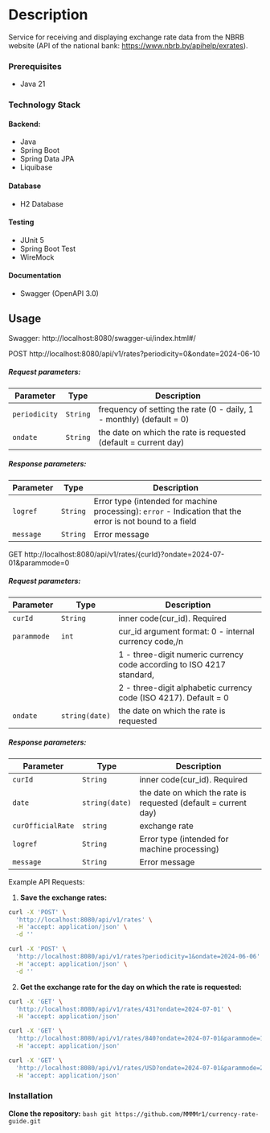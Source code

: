 # Description
 Service for receiving and displaying exchange rate data from the NBRB website (API of the national bank: https://www.nbrb.by/apihelp/exrates).


### Prerequisites
- Java 21 

### Technology Stack

#### Backend:
- Java
- Spring Boot
- Spring Data JPA
- Liquibase  

#### Database
- H2 Database

#### Testing
- JUnit 5
- Spring Boot Test 
- WireMock

#### Documentation
- Swagger (OpenAPI 3.0)


## Usage

Swagger:  http://localhost:8080/swagger-ui/index.html#/



POST http://localhost:8080/api/v1/rates?periodicity=0&ondate=2024-06-10


##### Request parameters:
| Parameter     | Type        | Description                                                                                                    |
|---------------|-------------|----------------------------------------------------------------------------------------------------------------|
| `periodicity` | `String`    | frequency of setting the rate (0 - daily, 1 - monthly) (default = 0)                                           |
| `ondate`      | `String`    | the date on which the rate is requested (default = current day)                                                |

##### Response parameters:
| Parameter | Type     | Description                                                                                                           |
|-----------|----------|-----------------------------------------------------------------------------------------------------------------------|
| `logref ` | `String` | Error type (intended for machine processing): `error` - Indication that the error is not bound to a field             |
| `message` | `String` | Error message                                                                                                         |



GET http://localhost:8080/api/v1/rates/{curId}?ondate=2024-07-01&parammode=0


##### Request parameters:
| Parameter     | Type           | Description                                                                                                  |
|---------------|----------------|--------------------------------------------------------------------------------------------------------------|
| `curId`       | `String`       | inner code(cur_id). Required                                                                                 |
| `parammode`   | `int`          | cur_id argument format: 0 - internal currency code,/n                                                        |
|               |                | 1 - three-digit numeric currency code according to ISO 4217 standard,                                        |
|               |                | 2 - three-digit alphabetic currency code (ISO 4217). Default = 0                                             |
| `ondate`      | `string(date)` | the date on which the rate is requested                                                                      |

##### Response parameters:
| Parameter         | Type           | Description                                                                                                |
|-------------------|----------------|------------------------------------------------------------------------------------------------------------|
| `curId`           | `String`       | inner code(cur_id). Required                                                                               |
| `date`            | `string(date)` | the date on which the rate is requested (default = current day)                                            |
| `curOfficialRate` | `string`       | exchange rate                                                                                              |
| `logref `         | `String`       | Error type (intended for machine processing)                                                               |
| `message`         | `String`       | Error message                                                                                              



Example API Requests: 

1. **Save the exchange rates:**

```bash
curl -X 'POST' \
  'http://localhost:8080/api/v1/rates' \
  -H 'accept: application/json' \
  -d ''
```

```bash
curl -X 'POST' \
  'http://localhost:8080/api/v1/rates?periodicity=1&ondate=2024-06-06' \
  -H 'accept: application/json' \
  -d ''
```

2. **Get the exchange rate for the day on which the rate is requested:**

```bash
curl -X 'GET' \
  'http://localhost:8080/api/v1/rates/431?ondate=2024-07-01' \
  -H 'accept: application/json'
```

```bash
curl -X 'GET' \
  'http://localhost:8080/api/v1/rates/840?ondate=2024-07-01&parammode=1' \
  -H 'accept: application/json'
```

```bash
curl -X 'GET' \
  'http://localhost:8080/api/v1/rates/USD?ondate=2024-07-01&parammode=2' \
  -H 'accept: application/json'
```


### Installation

**Clone the repository:**
    ```bash
    git https://github.com/MMMMr1/currency-rate-guide.git
    ```

